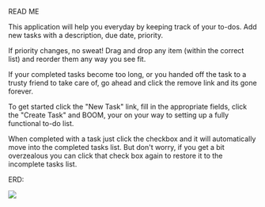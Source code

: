 READ ME

This application will help you everyday by keeping track of your to-dos. Add new tasks with a description, due date, priority.

If priority changes, no sweat! Drag and drop any item (within the correct list) and reorder them any way you see fit.

If your completed tasks become too long, or you handed off the task to a trusty friend to take care of, go ahead and click the remove link and its gone forever.

To get started click the "New Task" link, fill in the appropriate fields, click the "Create Task" and BOOM, your on your way to setting up a fully functional to-do list.

When completed with a task just click the checkbox and it will automatically move into the completed tasks list. But don't worry, if you get a bit overzealous you can click that check box again to restore it to the incomplete tasks list.


ERD:
<div>
  <img src="https://www.lucidchart.com/publicSegments/view/04e9ac67-f880-489f-96bc-e2cb51f63d02/image.png">
</div>
